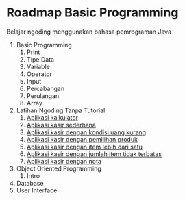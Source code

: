 # Roadmap Basic Programming

Belajar ngoding menggunakan bahasa pemrograman Java

1. Basic Programming
   1. Print
   2. Tipe Data
   3. Variable
   4. Operator
   5. Input
   6. Percabangan
   7. Perulangan
   8. Array
2. Latihan Ngoding Tanpa Tutorial
   1. [Aplikasi kalkulator](/docs/latihan-ngoding-tanpa-tutorial/aplikasi-kalkulator.md)
   2. [Aplikasi kasir sederhana](/docs/latihan-ngoding-tanpa-tutorial/aplikasi-kasir-sederhana.md)
   3. [Aplikasi kasir dengan kondisi uang kurang](/docs/latihan-ngoding-tanpa-tutorial/aplikasi-kasir-kondisi-uang-kurang.md)
   4. [Aplikasi kasir dengan pemilihan produk](/docs/latihan-ngoding-tanpa-tutorial/aplikasi-kasir-pemilihan-produk.md)
   5. [Aplikasi kasir dengan item lebih dari satu](/docs/latihan-ngoding-tanpa-tutorial/aplikasi-kasir-dengan-item-lebih-dari-satu.md)
   6. [Aplikasi kasir dengan jumlah item tidak terbatas](/docs/latihan-ngoding-tanpa-tutorial/aplikasi-kasir-dengan-item-tidak-terbatas.md)
   7. [Aplikasi kasir dengan nota](/docs/latihan-ngoding-tanpa-tutorial/aplikasi-kasir-nota.md)
3. Object Oriented Programming
   1. Intro
4. Database
5. User Interface
